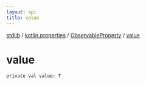 ```yaml
---
layout: api
title: value
---
```

[stdlib](../../index.html) / [kotlin.properties](../index.html) / [ObservableProperty](index.html) / [value](value.html)

# value

```
private val value: T
```
